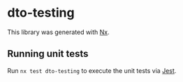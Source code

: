 # dto-testing

This library was generated with [Nx](https://nx.dev).

## Running unit tests

Run `nx test dto-testing` to execute the unit tests via [Jest](https://jestjs.io).
